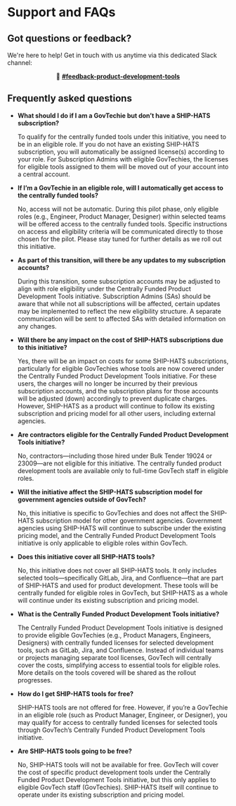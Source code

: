  # Support and FAQs

 ## Got questions or feedback?
 
 We're here to help! Get in touch with us anytime via this dedicated Slack channel: 

<p align="center">💬 <a href="https://govtech.enterprise.slack.com/archives/C07UF60HY9Y"><b>#feedback-product-development-tools</b></a></p>


 ## Frequently asked questions

- **What should I do if I am a GovTechie but don’t have a SHIP-HATS subscription?**

    To qualify for the centrally funded tools under this initiative, you need to be in an eligible role. If you do not have an existing SHIP-HATS subscription, you will automatically be assigned license(s) according to your role. For Subscription Admins with eligible GovTechies, the licenses for eligible tools assigned to them will be moved out of your account into a central account.



- **If I’m a GovTechie in an eligible role, will I automatically get access to the centrally funded tools?**

    No, access will not be automatic. During this pilot phase, only eligible roles (e.g., Engineer, Product Manager, Designer) within selected teams will be offered access to the centrally funded tools. Specific instructions on access and eligibility criteria will be communicated directly to those chosen for the pilot. Please stay tuned for further details as we roll out this initiative.



- **As part of this transition, will there be any updates to my subscription accounts?**

    During this transition, some subscription accounts may be adjusted to align with role eligibility under the Centrally Funded Product Development Tools initiative. Subscription Admins (SAs) should be aware that while not all subscriptions will be affected, certain updates may be implemented to reflect the new eligibility structure. A separate communication will be sent to affected SAs with detailed information on any changes.

- **Will there be any impact on the cost of SHIP-HATS subscriptions due to this initiative?**

    Yes, there will be an impact on costs for some SHIP-HATS subscriptions, particularly for eligible GovTechies whose tools are now covered under the Centrally Funded Product Development Tools initiative. For these users, the charges will no longer be incurred by their previous subscription accounts, and the subscription plans for those accounts will be adjusted (down) accordingly to prevent duplicate charges. However, SHIP-HATS as a product will continue to follow its existing subscription and pricing model for all other users, including external agencies.

- **Are contractors eligible for the Centrally Funded Product Development Tools initiative?**

    No, contractors—including those hired under Bulk Tender 19024 or 23009—are not eligible for this initiative. The centrally funded product development tools are available only to full-time GovTech staff in eligible roles.

- **Will the initiative affect the SHIP-HATS subscription model for government agencies outside of GovTech?**

    No, this initiative is specific to GovTechies and does not affect the SHIP-HATS subscription model for other government agencies. Government agencies using SHIP-HATS will continue to subscribe under the existing pricing model, and the Centrally Funded Product Development Tools initiative is only applicable to eligible roles within GovTech.

- **Does this initiative cover all SHIP-HATS tools?**

    No, this initiative does not cover all SHIP-HATS tools. It only includes selected tools—specifically GitLab, Jira, and Confluence—that are part of SHIP-HATS and used for product development. These tools will be centrally funded for eligible roles in GovTech, but SHIP-HATS as a whole will continue under its existing subscription and pricing model.

- **What is the Centrally Funded Product Development Tools initiative?**

    The Centrally Funded Product Development Tools initiative is designed to provide eligible GovTechies (e.g., Product Managers, Engineers, Designers) with centrally funded licenses for selected development tools, such as GitLab, Jira, and Confluence. Instead of individual teams or projects managing separate tool licenses, GovTech will centrally cover the costs, simplifying access to essential tools for eligible roles. More details on the tools covered will be shared as the rollout progresses.

- **How do I get SHIP-HATS tools for free?**

    SHIP-HATS tools are not offered for free. However, if you’re a GovTechie in an eligible role (such as Product Manager, Engineer, or Designer), you may qualify for access to centrally funded licenses for selected tools through GovTech’s Centrally Funded Product Development Tools initiative.

- **Are SHIP-HATS tools going to be free?**

    No, SHIP-HATS tools will not be available for free. GovTech will cover the cost of specific product development tools under the Centrally Funded Product Development Tools initiative, but this only applies to eligible GovTech staff (GovTechies). SHIP-HATS itself will continue to operate under its existing subscription and pricing model.

